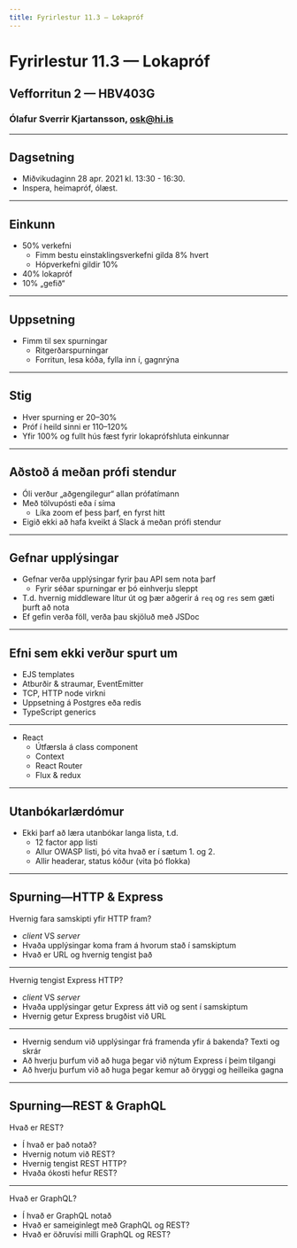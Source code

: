 ```yaml
---
title: Fyrirlestur 11.3 — Lokapróf
---
```


# Fyrirlestur 11.3 — Lokapróf

## Vefforritun 2 — HBV403G

### Ólafur Sverrir Kjartansson, [osk@hi.is](mailto:osk@hi.is)

---

## Dagsetning

* Miðvikudaginn 28 apr. 2021 kl. 13:30 - 16:30.
* Inspera, heimapróf, ólæst.

***

## Einkunn

* 50% verkefni
  - Fimm bestu einstaklingsverkefni gilda 8% hvert
  - Hópverkefni gildir 10%
* 40% lokapróf
* 10% „gefið“

***

## Uppsetning

* Fimm til sex spurningar
  - Ritgerðarspurningar
  - Forritun, lesa kóða, fylla inn í, gagnrýna

***

## Stig

* Hver spurning er 20–30%
* Próf í heild sinni er 110–120%
* Yfir 100% og fullt hús fæst fyrir lokaprófshluta einkunnar

***

## Aðstoð á meðan prófi stendur

* Óli verður „aðgengilegur“ allan prófatímann
* Með tölvupósti eða í síma
  * Líka zoom ef þess þarf, en fyrst hitt
* Eigið ekki að hafa kveikt á Slack á meðan prófi stendur

---

## Gefnar upplýsingar

* Gefnar verða upplýsingar fyrir þau API sem nota þarf
  - Fyrir séðar spurningar er þó einhverju sleppt
* T.d. hvernig middleware lítur út og þær aðgerir á `req` og `res` sem gæti þurft að nota
* Ef gefin verða föll, verða þau skjöluð með JSDoc

***

## Efni sem ekki verður spurt um

* EJS templates
* Atburðir & straumar, EventEmitter
* TCP, HTTP node virkni
* Uppsetning á Postgres eða redis
* TypeScript generics

***

* React
  * Útfærsla á class component
  * Context
  * React Router
  * Flux & redux

***

## Utanbókarlærdómur

* Ekki þarf að læra utanbókar langa lista, t.d.
  * 12 factor app listi
  * Allur OWASP listi, þó vita hvað er í sætum 1. og 2.
  * Allir headerar, status kóður (vita þó flokka)

---

## Spurning—HTTP & Express

Hvernig fara samskipti yfir HTTP fram?

* _client_ VS _server_
* Hvaða upplýsingar koma fram á hvorum stað í samskiptum
* Hvað er URL og hvernig tengist það

***

Hvernig tengist Express HTTP?

* _client_ VS _server_
* Hvaða upplýsingar getur Express átt við og sent í samskiptum
* Hvernig getur Express brugðist við URL

***

* Hvernig sendum við upplýsingar frá framenda yfir á bakenda? Texti og skrár
* Að hverju þurfum við að huga þegar við nýtum Express í þeim tilgangi
* Að hverju þurfum við að huga þegar kemur að öryggi og heilleika gagna

***

## Spurning—REST & GraphQL

Hvað er REST?

* Í hvað er það notað?
* Hvernig notum við REST?
* Hvernig tengist REST HTTP?
* Hvaða ókosti hefur REST?

***

Hvað er GraphQL?

* Í hvað er GraphQL notað
* Hvað er sameiginlegt með GraphQL og REST?
* Hvað er öðruvísi milli GraphQL og REST?
